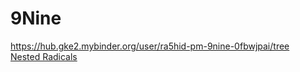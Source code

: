 # 9Nine
https://hub.gke2.mybinder.org/user/ra5hid-pm-9nine-0fbwjpai/tree
<br>
<a href = "https://ra5hid-pm.github.io/9Nine/nested-radicals.html">Nested Radicals</a>
